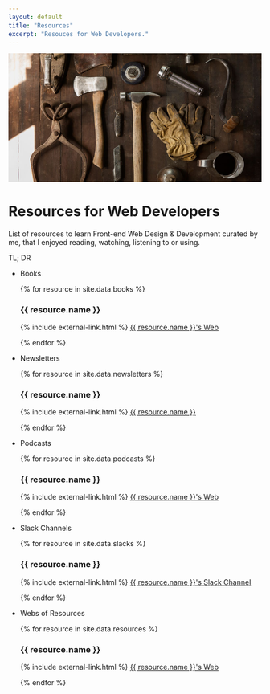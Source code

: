 ```yaml
---
layout: default
title: "Resources"
excerpt: "Resouces for Web Developers."
---
```

<div class="">
<img src="/assets/images/section-resources.jpg" alt="Photography by Todd Quackenbush" />
<h1 class="">Resources for Web Developers</h1>
</div>

List of resources to learn Front-end Web Design & Development curated by me, that I enjoyed reading, watching, listening to or using.

TL; DR

<ul class="">
    <li class="">
        <p id="books" class="">Books</p>
        {% for resource in site.data.books %}
            <h3 class="">{{ resource.name }}</h3>
            <p class="">
                {% include external-link.html %}
                <a href="{{ resource.url }}" target="_blank">{{ resource.name }}'s Web</a>
            </p>
        {% endfor %}
    </li>
    <li class="">
        <p id="newsletters" class="">Newsletters</p>
        {% for resource in site.data.newsletters %}
            <h3 class="">{{ resource.name }}</h3>
            <p class="">
                {% include external-link.html %}
                <a href="{{ resource.url }}" target="_blank">{{ resource.name }}</a>
            </p>
        {% endfor %}
    </li>
    <li class="">
        <p id="podcasts" class="">Podcasts</p>
        {% for resource in site.data.podcasts %}
            <h3 class="">{{ resource.name }}</h3>
            <p class="">
                {% include external-link.html %}
                <a href="{{ resource.url }}" target="_blank">{{ resource.name }}'s Web</a>
            </p>
        {% endfor %}
    </li>
    <li class="">
        <p class="">Slack Channels</p>
        {% for resource in site.data.slacks %}
            <h3 class="">{{ resource.name }}</h3>
            <p class="">
                {% include external-link.html %}
                <a href="{{ resource.url }}" target="_blank">{{ resource.name }}'s Slack Channel</a>
            </p>
        {% endfor %}
    </li>
    <li class="">
        <p class="">Webs of Resources</p>
        {% for resource in site.data.resources %}
            <h3 class="">{{ resource.name }}</h3>
            <p class="">
                {% include external-link.html %}
                <a href="{{ resource.url }}" target="_blank">{{ resource.name }}'s Web</a>
            </p>
        {% endfor %}
    </li>
</ul>
